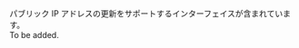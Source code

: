 <Namespace Name="Microsoft.Azure.Management.Network.Fluent.PublicIPAddress.Update">
  <Docs>
    <summary>パブリック IP アドレスの更新をサポートするインターフェイスが含まれています。</summary> 
    <remarks>To be added.</remarks>
  </Docs>
</Namespace>
